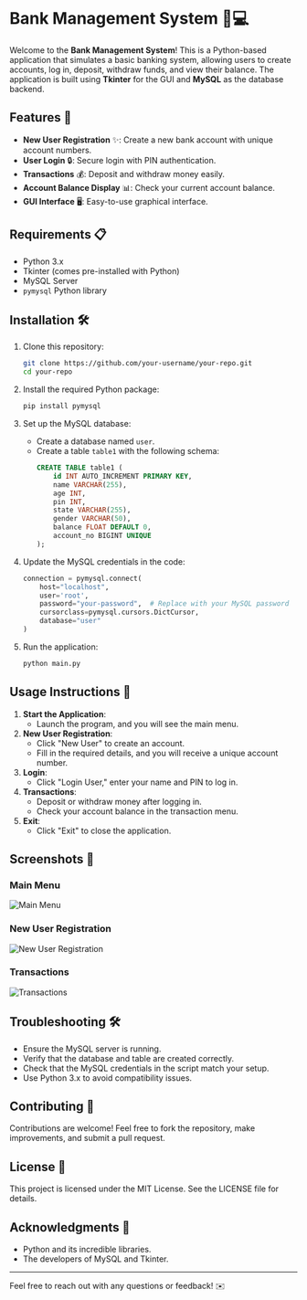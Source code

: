# Bank Management System 🏦💻

Welcome to the **Bank Management System**! This is a Python-based application that simulates a basic banking system, allowing users to create accounts, log in, deposit, withdraw funds, and view their balance. The application is built using **Tkinter** for the GUI and **MySQL** as the database backend.

## Features 🚀

- **New User Registration** ✨: Create a new bank account with unique account numbers.
- **User Login** 🔒: Secure login with PIN authentication.
- **Transactions** 💰: Deposit and withdraw money easily.
- **Account Balance Display** 📊: Check your current account balance.
- **GUI Interface** 🖥️: Easy-to-use graphical interface.

## Requirements 📋

- Python 3.x
- Tkinter (comes pre-installed with Python)
- MySQL Server
- `pymysql` Python library

## Installation 🛠️

1. Clone this repository:
   ```bash
   git clone https://github.com/your-username/your-repo.git
   cd your-repo
   ```

2. Install the required Python package:
   ```bash
   pip install pymysql
   ```

3. Set up the MySQL database:
   - Create a database named `user`.
   - Create a table `table1` with the following schema:
     ```sql
     CREATE TABLE table1 (
         id INT AUTO_INCREMENT PRIMARY KEY,
         name VARCHAR(255),
         age INT,
         pin INT,
         state VARCHAR(255),
         gender VARCHAR(50),
         balance FLOAT DEFAULT 0,
         account_no BIGINT UNIQUE
     );
     ```

4. Update the MySQL credentials in the code:
   ```python
   connection = pymysql.connect(
       host="localhost",
       user='root',
       password="your-password",  # Replace with your MySQL password
       cursorclass=pymysql.cursors.DictCursor,
       database="user"
   )
   ```

5. Run the application:
   ```bash
   python main.py
   ```

## Usage Instructions 📘

1. **Start the Application**:
   - Launch the program, and you will see the main menu.
2. **New User Registration**:
   - Click "New User" to create an account.
   - Fill in the required details, and you will receive a unique account number.
3. **Login**:
   - Click "Login User," enter your name and PIN to log in.
4. **Transactions**:
   - Deposit or withdraw money after logging in.
   - Check your account balance in the transaction menu.
5. **Exit**:
   - Click "Exit" to close the application.

## Screenshots 📸

### Main Menu
![Main Menu](https://via.placeholder.com/500x300)

### New User Registration
![New User Registration](https://via.placeholder.com/500x300)

### Transactions
![Transactions](https://via.placeholder.com/500x300)

## Troubleshooting 🛠️

- Ensure the MySQL server is running.
- Verify that the database and table are created correctly.
- Check that the MySQL credentials in the script match your setup.
- Use Python 3.x to avoid compatibility issues.

## Contributing 🤝

Contributions are welcome! Feel free to fork the repository, make improvements, and submit a pull request.

## License 📄

This project is licensed under the MIT License. See the LICENSE file for details.

## Acknowledgments 🌟

- Python and its incredible libraries.
- The developers of MySQL and Tkinter.

---

Feel free to reach out with any questions or feedback! ✉️
